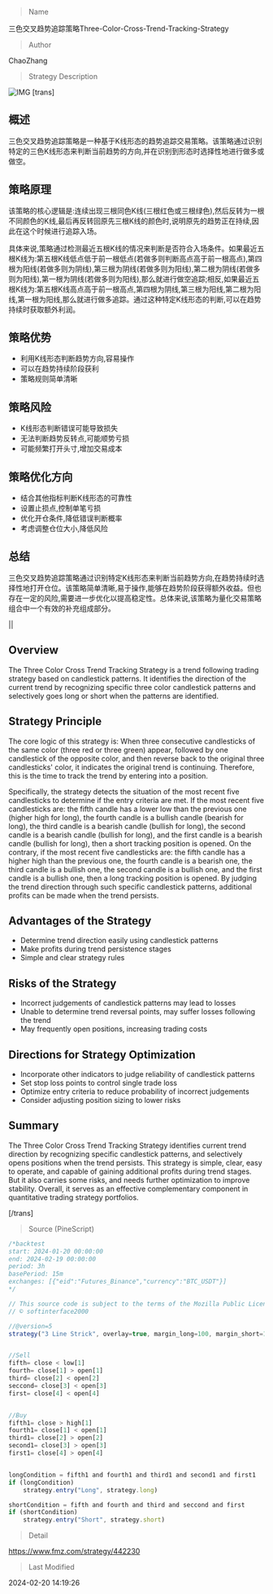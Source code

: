 
> Name

三色交叉趋势追踪策略Three-Color-Cross-Trend-Tracking-Strategy

> Author

ChaoZhang

> Strategy Description

![IMG](https://www.fmz.com/upload/asset/9012c0d4b2e95ac656.png)
[trans]
## 概述

三色交叉趋势追踪策略是一种基于K线形态的趋势追踪交易策略。该策略通过识别特定的三色K线形态来判断当前趋势的方向,并在识别到形态时选择性地进行做多或做空。

## 策略原理

该策略的核心逻辑是:连续出现三根同色K线(三根红色或三根绿色),然后反转为一根不同颜色的K线,最后再反转回原先三根K线的颜色时,说明原先的趋势正在持续,因此在这个时候进行追踪入场。

具体来说,策略通过检测最近五根K线的情况来判断是否符合入场条件。如果最近五根K线为:第五根K线低点低于前一根低点(若做多则判断高点高于前一根高点),第四根为阳线(若做多则为阴线),第三根为阴线(若做多则为阳线),第二根为阴线(若做多则为阳线),第一根为阴线(若做多则为阳线),那么就进行做空追踪;相反,如果最近五根K线为:第五根K线高点高于前一根高点,第四根为阴线,第三根为阳线,第二根为阳线,第一根为阳线,那么就进行做多追踪。通过这种特定K线形态的判断,可以在趋势持续时获取额外利润。

## 策略优势

- 利用K线形态判断趋势方向,容易操作
- 可以在趋势持续阶段获利
- 策略规则简单清晰

## 策略风险

- K线形态判断错误可能导致损失
- 无法判断趋势反转点,可能顺势亏损
- 可能频繁打开头寸,增加交易成本

## 策略优化方向

- 结合其他指标判断K线形态的可靠性
- 设置止损点,控制单笔亏损
- 优化开仓条件,降低错误判断概率
- 考虑调整仓位大小,降低风险

## 总结

三色交叉趋势追踪策略通过识别特定K线形态来判断当前趋势方向,在趋势持续时选择性地打开仓位。该策略简单清晰,易于操作,能够在趋势阶段获得额外收益。但也存在一定的风险,需要进一步优化以提高稳定性。总体来说,该策略为量化交易策略组合中一个有效的补充组成部分。

||

## Overview

The Three Color Cross Trend Tracking Strategy is a trend following trading strategy based on candlestick patterns. It identifies the direction of the current trend by recognizing specific three color candlestick patterns and selectively goes long or short when the patterns are identified.  

## Strategy Principle  

The core logic of this strategy is: When three consecutive candlesticks of the same color (three red or three green) appear, followed by one candlestick of the opposite color, and then reverse back to the original three candlesticks' color, it indicates the original trend is continuing. Therefore, this is the time to track the trend by entering into a position.

Specifically, the strategy detects the situation of the most recent five candlesticks to determine if the entry criteria are met. If the most recent five candlesticks are: the fifth candle has a lower low than the previous one (higher high for long), the fourth candle is a bullish candle (bearish for long), the third candle is a bearish candle (bullish for long), the second candle is a bearish candle (bullish for long), and the first candle is a bearish candle (bullish for long), then a short tracking position is opened. On the contrary, if the most recent five candlesticks are: the fifth candle has a higher high than the previous one, the fourth candle is a bearish one, the third candle is a bullish one, the second candle is a bullish one, and the first candle is a bullish one, then a long tracking position is opened. By judging the trend direction through such specific candlestick patterns, additional profits can be made when the trend persists.

## Advantages of the Strategy  

- Determine trend direction easily using candlestick patterns  
- Make profits during trend persistence stages
- Simple and clear strategy rules

## Risks of the Strategy

- Incorrect judgements of candlestick patterns may lead to losses
- Unable to determine trend reversal points, may suffer losses following the trend
- May frequently open positions, increasing trading costs

## Directions for Strategy Optimization

- Incorporate other indicators to judge reliability of candlestick patterns
- Set stop loss points to control single trade loss 
- Optimize entry criteria to reduce probability of incorrect judgements
- Consider adjusting position sizing to lower risks

## Summary  

The Three Color Cross Trend Tracking Strategy identifies current trend direction by recognizing specific candlestick patterns, and selectively opens positions when the trend persists. This strategy is simple, clear, easy to operate, and capable of gaining additional profits during trend stages. But it also carries some risks, and needs further optimization to improve stability. Overall, it serves as an effective complementary component in quantitative trading strategy portfolios.

[/trans]



> Source (PineScript)

``` javascript
/*backtest
start: 2024-01-20 00:00:00
end: 2024-02-19 00:00:00
period: 3h
basePeriod: 15m
exchanges: [{"eid":"Futures_Binance","currency":"BTC_USDT"}]
*/

// This source code is subject to the terms of the Mozilla Public License 2.0 at https://mozilla.org/MPL/2.0/
// © softinterface2000

//@version=5
strategy("3 Line Strick", overlay=true, margin_long=100, margin_short=100)


//Sell
fifth= close < low[1]
fourth= close[1] > open[1]
third= close[2] < open[2]
seccond= close[3] < open[3]
first= close[4] < open[4]


//Buy
fifth1= close > high[1]
fourth1= close[1] < open[1]
third1= close[2] > open[2]
second1= close[3] > open[3]
first1= close[4] > open[4]


longCondition = fifth1 and fourth1 and third1 and second1 and first1
if (longCondition)
    strategy.entry("Long", strategy.long)

shortCondition = fifth and fourth and third and seccond and first
if (shortCondition)
    strategy.entry("Short", strategy.short)

```

> Detail

https://www.fmz.com/strategy/442230

> Last Modified

2024-02-20 14:19:26
